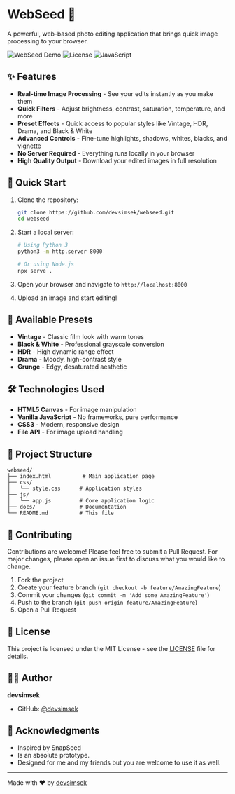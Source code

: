 # WebSeed 🌱

A powerful, web-based photo editing application that brings quick image processing to your browser.

![WebSeed Demo](https://img.shields.io/badge/status-active-brightgreen)
![License](https://img.shields.io/badge/license-MIT-blue)
![JavaScript](https://img.shields.io/badge/javascript-ES6+-yellow)

## ✨ Features

- **Real-time Image Processing** - See your edits instantly as you make them
- **Quick Filters** - Adjust brightness, contrast, saturation, temperature, and more
- **Preset Effects** - Quick access to popular styles like Vintage, HDR, Drama, and Black & White
- **Advanced Controls** - Fine-tune highlights, shadows, whites, blacks, and vignette
- **No Server Required** - Everything runs locally in your browser
- **High Quality Output** - Download your edited images in full resolution

## 🚀 Quick Start

1. Clone the repository:
   ```bash
   git clone https://github.com/devsimsek/webseed.git
   cd webseed
   ```

2. Start a local server:
   ```bash
   # Using Python 3
   python3 -m http.server 8000
   
   # Or using Node.js
   npx serve .
   ```

3. Open your browser and navigate to `http://localhost:8000`

4. Upload an image and start editing!

## 🎨 Available Presets

- **Vintage** - Classic film look with warm tones
- **Black & White** - Professional grayscale conversion
- **HDR** - High dynamic range effect
- **Drama** - Moody, high-contrast style
- **Grunge** - Edgy, desaturated aesthetic

## 🛠️ Technologies Used

- **HTML5 Canvas** - For image manipulation
- **Vanilla JavaScript** - No frameworks, pure performance
- **CSS3** - Modern, responsive design
- **File API** - For image upload handling

## 📁 Project Structure

```
webseed/
├── index.html          # Main application page
├── css/
│   └── style.css      # Application styles
├── js/
│   └── app.js         # Core application logic
├── docs/              # Documentation
└── README.md          # This file
```

## 🤝 Contributing

Contributions are welcome! Please feel free to submit a Pull Request. For major changes, please open an issue first to discuss what you would like to change.

1. Fork the project
2. Create your feature branch (`git checkout -b feature/AmazingFeature`)
3. Commit your changes (`git commit -m 'Add some AmazingFeature'`)
4. Push to the branch (`git push origin feature/AmazingFeature`)
5. Open a Pull Request

## 📄 License

This project is licensed under the MIT License - see the [LICENSE](LICENSE) file for details.

## 👨‍💻 Author

**devsimsek**
- GitHub: [@devsimsek](https://smsk.dev)

## 🙏 Acknowledgments

- Inspired by SnapSeed
- Is an absolute prototype.
- Designed for me and my friends but you are welcome to use it as well.

---

Made with ❤️ by [devsimsek](https://smsk.dev)
